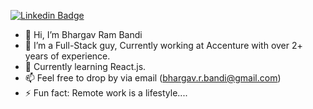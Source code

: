 
[![Linkedin Badge](https://img.shields.io/badge/-bhargavrambandi-blue?style=flat&logo=Linkedin&logoColor=white&link=https://www.linkedin.com/in/bhargav-ram-bandi/)](https://www.linkedin.com/in/bhargav-ram-bandi/)

- 👋 Hi, I’m Bhargav Ram Bandi
- 👀 I’m a Full-Stack guy, Currently working at Accenture with over 2+ years of experience.
- 🌱 Currently learning React.js.
- 📫 Feel free to drop by via email (bhargav.r.bandi@gmail.com)
- ⚡ Fun fact: Remote work is a lifestyle....
  
<!--
**bhargavrambandi/bhargavrambandi** is a ✨ _special_ ✨ repository because its `README.md` (this file) appears on your GitHub profile.

Here are some ideas to get you started:

- 🔭 I’m currently working on ...
- 🌱 I’m currently learning ...
- 👯 I’m looking to collaborate on ...
- 🤔 I’m looking for help with ...
- 💬 Ask me about ...
- 📫 How to reach me: ...
- 😄 Pronouns: ...
- ⚡ Fun fact: ...
-->
